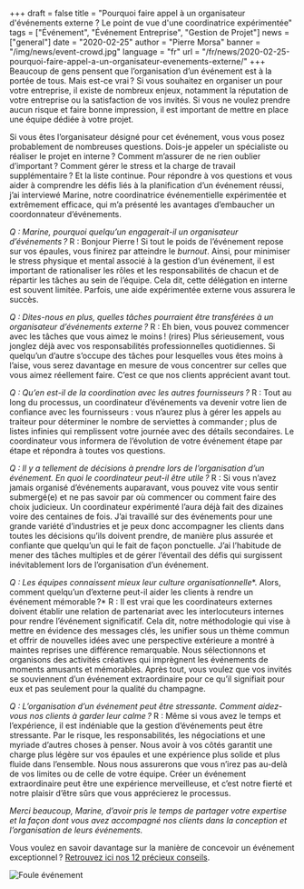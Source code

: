 +++
draft = false
title = "Pourquoi faire appel à un organisateur d'événements externe ? Le point de vue d'une coordinatrice expérimentée"
tags = ["Événement", "Événement Entreprise", "Gestion de Projet"]
news = ["general"]
date = "2020-02-25"
author = "Pierre Morsa"
banner = "/img/news/event-crowd.jpg"
language = "fr"
url = "/fr/news/2020-02-25-pourquoi-faire-appel-a-un-organisateur-evenements-externe/"
+++
Beaucoup de gens pensent que l’organisation d’un événement est à la portée de tous. Mais est-ce vrai ? Si vous souhaitez en organiser un pour votre entreprise, il existe de nombreux enjeux, notamment la réputation de votre entreprise ou la satisfaction de vos invités. Si vous ne voulez prendre aucun risque et faire bonne impression, il est important de mettre en place une équipe dédiée à votre projet.

Si vous êtes l’organisateur désigné pour cet événement, vous vous posez probablement de nombreuses questions. Dois-je appeler un spécialiste ou réaliser le projet en interne ? Comment m’assurer de ne rien oublier d’important ? Comment gérer le stress et la charge de travail supplémentaire ? Et la liste continue. Pour répondre à vos questions et vous aider à comprendre les défis liés à la planification d’un événement réussi, j’ai interviewé Marine, notre coordinatrice événementielle expérimentée et extrêmement efficace, qui m’a présenté les avantages d’embaucher un coordonnateur d’événements.

*Q : Marine, pourquoi quelqu’un engagerait-il un organisateur d’événements ?*
R : Bonjour Pierre ! Si tout le poids de l’événement repose sur vos épaules, vous finirez par atteindre le *burnout*. Ainsi, pour minimiser le stress physique et mental associé à la gestion d’un événement, il est important de rationaliser les rôles et les responsabilités de chacun et de répartir les tâches au sein de l’équipe. Cela dit, cette délégation en interne est souvent limitée. Parfois, une aide expérimentée externe vous assurera le succès.

*Q : Dites-nous en plus, quelles tâches pourraient être transférées à un organisateur d’événements externe ?*
R : Eh bien, vous pouvez commencer avec les tâches que vous aimez le moins ! (rires) Plus sérieusement, vous jonglez déjà avec vos responsabilités professionnelles quotidiennes. Si quelqu’un d’autre s’occupe des tâches pour lesquelles vous êtes moins à l’aise, vous serez davantage en mesure de vous concentrer sur celles que vous aimez réellement faire. C’est ce que nos clients apprécient avant tout.

*Q : Qu’en est-il de la coordination avec les autres fournisseurs ?*
R : Tout au long du processus, un coordinateur d’événements va devenir votre lien de confiance avec les fournisseurs : vous n’aurez plus à gérer les appels au traiteur pour déterminer le nombre de serviettes à commander ; plus de listes infinies qui remplissent votre journée avec des détails secondaires. Le coordinateur vous informera de l’évolution de votre événement étape par étape et répondra à toutes vos questions.

*Q : Il y a tellement de décisions à prendre lors de l’organisation d’un événement. En quoi le coordinateur peut-il être utile ?*
R : Si vous n’avez jamais organisé d’événements auparavant, vous pouvez vite vous sentir submergé(e) et ne pas savoir par où commencer ou comment faire des choix judicieux. Un coordinateur expérimenté l’aura déjà fait des dizaines voire des centaines de fois. J’ai travaillé sur des événements pour une grande variété d’industries et je peux donc accompagner les clients dans toutes les décisions qu’ils doivent prendre, de manière plus assurée et confiante que quelqu’un qui le fait de façon ponctuelle. J’ai l’habitude de mener des tâches multiples et de gérer l’éventail des défis qui surgissent inévitablement lors de l’organisation d’un événement.

*Q : Les équipes connaissent mieux leur* *culture organisationnelle**. Alors, comment quelqu’un d’externe peut-il aider les clients à rendre un événement mémorable ?*
R : Il est vrai que les coordinateurs externes doivent établir une relation de partenariat avec les interlocuteurs internes pour rendre l’événement significatif. Cela dit, notre méthodologie qui vise à mettre en évidence des messages clés, les unifier sous un thème commun et offrir de nouvelles idées avec une perspective extérieure a montré à maintes reprises une différence remarquable. Nous sélectionnons et organisons des activités créatives qui imprègnent les événements de moments amusants et mémorables. Après tout, vous voulez que vos invités se souviennent d’un événement extraordinaire pour ce qu’il signifiait pour eux et pas seulement pour la qualité du champagne.

*Q : L’organisation d’un événement peut être stressante. Comment aidez-vous nos clients à garder leur calme ?*
R : Même si vous avez le temps et l’expérience, il est indéniable que la gestion d’événements peut être stressante. Par le risque, les responsabilités, les négociations et une myriade d’autres choses à penser. Nous avoir à vos côtés garantit une charge plus légère sur vos épaules et une expérience plus solide et plus fluide dans l’ensemble. Nous nous assurerons que vous n’irez pas au-delà de vos limites ou de celle de votre équipe. Créer un événement extraordinaire peut être une expérience merveilleuse, et c’est notre fierté et notre plaisir d’être sûrs que vous apprécierez le processus.

*Merci beaucoup, Marine, d’avoir pris le temps de partager votre expertise et la façon dont vous avez accompagné nos clients dans la conception et l’organisation de leurs événements.*

Vous voulez en savoir davantage sur la manière de concevoir un événement exceptionnel ? [Retrouvez ici nos 12 précieux conseils](https://www.ideasonstage.com/fr/news/2019/09/24/2019-09-24-pour-un-evenement-exceptionnel-faites-quelque-chose/).

![Foule événement](/img/news/event-crowd.jpg)